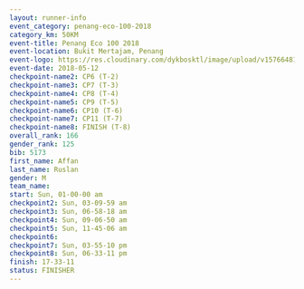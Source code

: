 ```yaml
--- 
layout: runner-info 
event_category: penang-eco-100-2018 
category_km: 50KM 
event-title: Penang Eco 100 2018 
event-location: Bukit Mertajam, Penang 
event-logo: https://res.cloudinary.com/dykbosktl/image/upload/v1576648106/Logo/Logo_lovxhg.jpg 
event-date: 2018-05-12 
checkpoint-name2: CP6 (T-2) 
checkpoint-name3: CP7 (T-3) 
checkpoint-name4: CP8 (T-4) 
checkpoint-name5: CP9 (T-5) 
checkpoint-name6: CP10 (T-6) 
checkpoint-name7: CP11 (T-7) 
checkpoint-name8: FINISH (T-8) 
overall_rank: 166
gender_rank: 125
bib: 5173
first_name: Affan
last_name: Ruslan
gender: M
team_name: 
start: Sun, 01-00-00 am
checkpoint2: Sun, 03-09-59 am
checkpoint3: Sun, 06-58-18 am
checkpoint4: Sun, 09-06-50 am
checkpoint5: Sun, 11-45-06 am
checkpoint6: 
checkpoint7: Sun, 03-55-10 pm
checkpoint8: Sun, 06-33-11 pm
finish: 17-33-11
status: FINISHER
--- 
```

